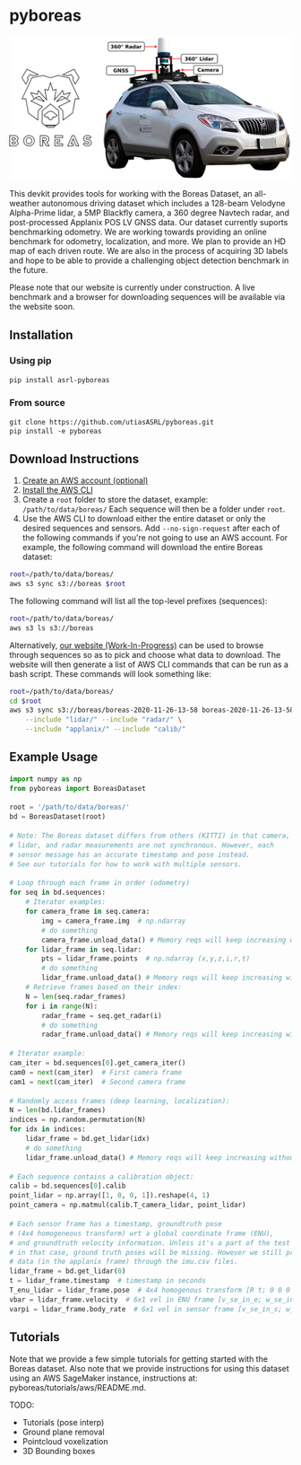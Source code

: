 # pyboreas
![Boreas](https://github.com/utiasASRL/pyboreas/blob/master/pyboreas/figs/pyboreas.png)

This devkit provides tools for working with the Boreas Dataset, an all-weather autonomous driving dataset which includes a 128-beam Velodyne Alpha-Prime lidar, a 5MP Blackfly camera, a 360 degree Navtech radar, and post-processed Applanix POS LV GNSS data. Our dataset currently suports benchmarking odometry. We are working towards providing an online benchmark for odometry, localization, and more. We plan to provide an HD map of each driven route. We are also in the process of acquiring 3D labels and hope to be able to provide a challenging object detection benchmark in the future.

Please note that our website is currently under construction. A live benchmark and a browser for downloading sequences will be available via the website soon.

## Installation

### Using pip
```
pip install asrl-pyboreas
```

### From source
```
git clone https://github.com/utiasASRL/pyboreas.git
pip install -e pyboreas
```

## Download Instructions
1. [Create an AWS account (optional)](https://aws.amazon.com/premiumsupport/knowledge-center/create-and-activate-aws-account/)
2. [Install the AWS CLI](https://docs.aws.amazon.com/cli/latest/userguide/install-cliv2.html)
3. Create a `root` folder to store the dataset, example: `/path/to/data/boreas/` Each sequence will then be a folder under `root`.
4. Use the AWS CLI to download either the entire dataset or only the desired sequences and sensors. Add `--no-sign-request` after each of the following commands if you're not going to use an AWS account. For example, the following command will download the entire Boreas dataset:

```bash
root=/path/to/data/boreas/
aws s3 sync s3://boreas $root
```

The following command will list all the top-level prefixes (sequences):

```bash
root=/path/to/data/boreas/
aws s3 ls s3://boreas
```

Alternatively, [our website (Work-In-Progress)](boreas.utias.utoronto.ca/#/download) can be used to browse through sequences so as to pick and choose what data to download. The website will then generate a list of AWS CLI commands that can be run as a bash script. These commands will look something like:

```bash
root=/path/to/data/boreas/
cd $root
aws s3 sync s3://boreas/boreas-2020-11-26-13-58 boreas-2020-11-26-13-58 --exclude "*" \
    --include "lidar/" --include "radar/" \
    --include "applanix/" --include "calib/"
```

## Example Usage

```Python
import numpy as np
from pyboreas import BoreasDataset

root = '/path/to/data/boreas/'
bd = BoreasDataset(root)

# Note: The Boreas dataset differs from others (KITTI) in that camera,
# lidar, and radar measurements are not synchronous. However, each
# sensor message has an accurate timestamp and pose instead.
# See our tutorials for how to work with multiple sensors.

# Loop through each frame in order (odometry)
for seq in bd.sequences:
    # Iterator examples:
    for camera_frame in seq.camera:
        img = camera_frame.img  # np.ndarray
        # do something
        camera_frame.unload_data() # Memory reqs will keep increasing without this
    for lidar_frame in seq.lidar:
        pts = lidar_frame.points  # np.ndarray (x,y,z,i,r,t)
        # do something
        lidar_frame.unload_data() # Memory reqs will keep increasing without this
    # Retrieve frames based on their index:
    N = len(seq.radar_frames)
    for i in range(N):
        radar_frame = seq.get_radar(i)
        # do something
        radar_frame.unload_data() # Memory reqs will keep increasing without this

# Iterator example:
cam_iter = bd.sequences[0].get_camera_iter()
cam0 = next(cam_iter)  # First camera frame
cam1 = next(cam_iter)  # Second camera frame

# Randomly access frames (deep learning, localization):
N = len(bd.lidar_frames)
indices = np.random.permutation(N)
for idx in indices:
    lidar_frame = bd.get_lidar(idx)
    # do something
    lidar_frame.unload_data() # Memory reqs will keep increasing without this

# Each sequence contains a calibration object:
calib = bd.sequences[0].calib
point_lidar = np.array([1, 0, 0, 1]).reshape(4, 1)
point_camera = np.matmul(calib.T_camera_lidar, point_lidar)

# Each sensor frame has a timestamp, groundtruth pose
# (4x4 homogeneous transform) wrt a global coordinate frame (ENU),
# and groundtruth velocity information. Unless it's a part of the test set,
# in that case, ground truth poses will be missing. However we still provide IMU
# data (in the applanix frame) through the imu.csv files.
lidar_frame = bd.get_lidar(0)
t = lidar_frame.timestamp  # timestamp in seconds
T_enu_lidar = lidar_frame.pose  # 4x4 homogenous transform [R t; 0 0 0 1]
vbar = lidar_frame.velocity  # 6x1 vel in ENU frame [v_se_in_e; w_se_in_e] 
varpi = lidar_frame.body_rate  # 6x1 vel in sensor frame [v_se_in_s; w_se_in_s]
```

## Tutorials
Note that we provide a few simple tutorials for getting started with the Boreas dataset. Also note that we provide instructions for using this dataset using an AWS SageMaker instance, instructions at: pyboreas/tutorials/aws/README.md.

TODO:
- Tutorials (pose interp)
- Ground plane removal
- Pointcloud voxelization
- 3D Bounding boxes
